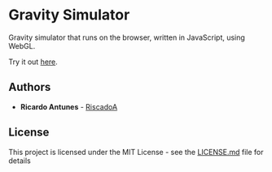 # Gravity Simulator

Gravity simulator that runs on the browser, written in JavaScript, using WebGL.

Try it out [here](https://riscadoa.github.io/gravity-simulator/).

## Authors

* **Ricardo Antunes** - [RiscadoA](https://github.com/RiscadoA)

## License

This project is licensed under the MIT License - see the [LICENSE.md](LICENSE.md) file for details

